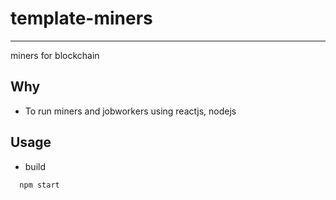 # template-miners
-----------------
miners for blockchain

## Why

- To run miners and jobworkers using reactjs, nodejs

## Usage

- build

```
  npm start
```

